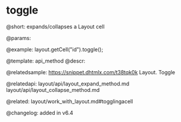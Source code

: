 toggle
=============

@short: expands/collapses a Layout cell


@params:




@example:
layout.getCell("id").toggle();


@template: api_method
@descr:

@relatedsample: https://snippet.dhtmlx.com/t38tqk0k	Layout. Toggle

@relatedapi:
layout/api/layout_expand_method.md
layout/api/layout_collapse_method.md


@related: layout/work_with_layout.md#togglingacell

@changelog: added in v6.4


